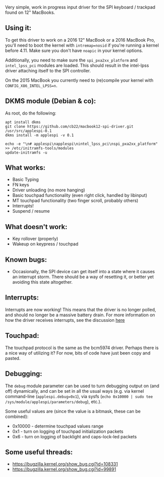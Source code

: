 Very simple, work in progress input driver for the SPI keyboard / trackpad found on 12" MacBooks. 

Using it:
---------
To get this driver to work on a 2016 12" MacBook or a 2016 MacBook Pro, you'll need to boot the kernel with `intremap=nosid` if you're running a kernel before 4.11. Make sure you don't have `noapic` in your kernel options.

Additionally, you need to make sure the `spi_pxa2xx_platform` and `intel_lpss_pci` modules are loaded. This should result in the intel-lpss driver attaching itself to the SPI controller. 

On the 2015 MacBook you currently need to (re)compile your kernel with `CONFIG_X86_INTEL_LPSS=n`.

DKMS module (Debian & co):
--------------------------
As root, do the following:
```
apt install dkms
git clone https://github.com/cb22/macbook12-spi-driver.git /usr/src/applespi-0.1
dkms install -m applespi -v 0.1

echo -e "\n# applespi\napplespi\nintel_lpss_pci\nspi_pxa2xx_platform" >> /etc/initramfs-tools/modules
update-initramfs -u
```

What works:
-----------
* Basic Typing
* FN keys
* Driver unloading (no more hanging)
* Basic touchpad functionality (even right click, handled by libinput)
* MT touchpad functionality (two finger scroll, probably others)
* Interrupts!
* Suspend / resume

What doesn't work:
------------------
* Key rollover (properly)
* Wakeup on keypress / touchpad
 
Known bugs:
-----------
* Occasionally, the SPI device can get itself into a state where it causes an interrupt storm. There should be a way of resetting it, or better yet avoiding this state altogether.

Interrupts:
-----------
Interrupts are now working! This means that the driver is no longer polled, and should no longer be a massive battery drain. For more information on how the driver receives interrupts, see the discussion [here](https://github.com/cb22/macbook12-spi-driver/pull/1)

Touchpad:
---------
The touchpad protocol is the same as the bcm5974 driver. Perhaps there is a nice way of utilizing it? For now, bits of code have just been copy and pasted.

Debugging:
----------
The `debug` module parameter can be used to turn debugging output on (and off) dynamically, and can be set in all the usual ways (e.g. via kernel command-line (`applespi.debug=0x1`), via sysfs (`echo 0x10000 | sudo tee /sys/module/applespi/parameters/debug`), etc.).

Some useful values are (since the value is a bitmask, these can be combined):
* 0x10000 - determine touchpad values range
* 0x1     - turn on logging of touchpad initialization packets
* 0x6     - turn on logging of backlight and caps-lock-led packets

Some useful threads:
--------------------
* https://bugzilla.kernel.org/show_bug.cgi?id=108331
* https://bugzilla.kernel.org/show_bug.cgi?id=99891
